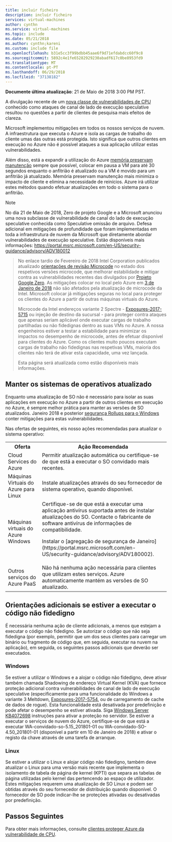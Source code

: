 ```yaml
---
title: incluir ficheiro
description: incluir ficheiro
services: virtual-machines
author: cynthn
ms.service: virtual-machines
ms.topic: include
ms.date: 05/21/2018
ms.author: cynthn;kareni
ms.custom: include file
ms.openlocfilehash: b31e5cc3f99bdbb45aae6f9d71efdabdcc60f9c8
ms.sourcegitcommit: 5892c4e1fe65282929230abadf617c0be8953fd9
ms.translationtype: MT
ms.contentlocale: pt-PT
ms.lasthandoff: 06/29/2018
ms.locfileid: "37138182"
---
```

**Documente última atualização**: 21 de Maio de 2018 3:00 PM PST.

A divulgação recente de um [nova classe de vulnerabilidades de CPU](https://portal.msrc.microsoft.com/en-US/security-guidance/advisory/ADV180002) conhecido como ataques de canal de lado de execução speculative resultou no questões a partir de clientes de pesquisa mais efeitos de clareza.  

Microsoft implementou mitigações em todos os nossos serviços de nuvem. A infraestrutura que executa o Azure e isola as cargas de trabalho do cliente umas das outras está protegida.  Isto significa que outros clientes em execução no Azure não é possível ataques a sua aplicação utilizar estas vulnerabilidades.

Além disso, está a expandir a utilização do Azure [memória preservam manutenção](https://docs.microsoft.com/azure/virtual-machines/windows/maintenance-and-updates#memory-preserving-maintenance) sempre que possível, colocar em pausa a VM para até 30 segundos enquanto o anfitrião é atualizado ou a VM é movido para um anfitrião já atualizado.  Memória preservam manutenção mais minimiza o impacto de cliente e elimina a necessidade de reinícios.  Azure irá utilizar estes métodos quando efetuar atualizações em todo o sistema para o anfitrião.

> [!NOTE] 
No dia 21 de Maio de 2018, Zero de projeto Google e a Microsoft anunciou uma nova subclasse de vulnerabilidade de canal do lado de execução speculative conhecida como Speculative omissão de arquivo. Defesa adicional em mitigações de profundidade que foram implementadas em toda a infraestrutura de nuvem da Microsoft que diretamente abordar vulnerabilidades de execução speculative. Estão disponíveis mais informações: https://portal.msrc.microsoft.com/en-US/security-guidance/advisory/ADV180012 
>
> No enlace tardio de Fevereiro de 2018 Intel Corporation publicados atualizado [orientações de revisão Microcode](https://newsroom.intel.com/wp-content/uploads/sites/11/2018/03/microcode-update-guidance.pdf) no estado dos respetivos versões microcode, que melhorar estabilidade e mitigar contra as vulnerabilidades recentes das divulgados por [Projeto Google Zero](https://googleprojectzero.blogspot.com/2018/01/reading-privileged-memory-with-side.html). As mitigações colocar no local pelo Azure em [3 de Janeiro de 2018](https://azure.microsoft.com/blog/securing-azure-customers-from-cpu-vulnerability/) não são afetados pela atualização de microcode da Intel. Microsoft colocar já mitigações seguras no local para proteger os clientes do Azure a partir de outras máquinas virtuais do Azure.  
>
> Microcode da Intel endereços variante 2 Spectre - [Exposures-2017-5715](https://cve.mitre.org/cgi-bin/cvename.cgi?name=CVE-2017-5715) ou injeção de destino da sucursal - para proteger contra ataques que apenas seriam aplicável onde executar cargas de trabalho partilhadas ou não fidedignas dentro as suas VMs no Azure. A nossa engenheiros estiver a testar a estabilidade para minimizar os impactos no desempenho de microcode, antes de efetuar disponível para clientes do Azure.  Como os clientes muito poucos executam cargas de trabalho não fidedignas nas respetivas VMs, maioria dos clientes não terá de ativar esta capacidade, uma vez lançada. 
>
> Esta página será atualizada como estão disponíveis mais informações.  






## <a name="keeping-your-operating-systems-up-to-date"></a>Manter os sistemas de operativos atualizado

Enquanto uma atualização de SO não é necessário para isolar as suas aplicações em execução no Azure a partir de outros clientes em execução no Azure, é sempre melhor prática para manter as versões de SO atualizados. Janeiro 2018 e posterior [segurança Rollups para o Windows](https://portal.msrc.microsoft.com/en-US/security-guidance/advisory/ADV180002) conter mitigações para estas vulnerabilidades.

Nas ofertas de seguintes, eis nosso ações recomendadas para atualizar o sistema operativo: 

<table>
<tr>
<th>Oferta</th> <th>Ação Recomendada </th>
</tr>
<tr>
<td>Cloud Services do Azure </td>  <td>Permitir atualização automática ou certifique-se de que está a executar o SO convidado mais recentes.</td>
</tr>
<tr>
<td>Máquinas Virtuais do Azure para Linux</td> <td>Instale atualizações através do seu fornecedor de sistema operativo, quando disponível. </td>
</tr>
<tr>
<td>Máquinas virtuais do Azure Windows </td> <td>Certifique-se de que está a executar uma aplicação antivírus suportada antes de instalar atualizações do SO. Contacte o fabricante de software antivírus de informações de compatibilidade.<p> Instalar o [agregação de segurança de Janeiro](https://portal.msrc.microsoft.com/en-US/security-guidance/advisory/ADV180002). </p></td>
</tr>
<tr>
<td>Outros serviços do Azure PaaS</td> <td>Não há nenhuma ação necessária para clientes que utilizam estes serviços. Azure automaticamente mantém as versões de SO atualizado. </td>
</tr>
</table>

## <a name="additional-guidance-if-you-are-running-untrusted-code"></a>Orientações adicionais se estiver a executar o código não fidedigno 

É necessária nenhuma ação de cliente adicionais, a menos que estejam a executar o código não fidedigno. Se autorizar o código que não seja fidedigna (por exemplo, permitir que um dos seus clientes para carregar um binário ou fragmento de código que, em seguida, executar na nuvem na aplicação), em seguida, os seguintes passos adicionais que deverão ser executados.  


### <a name="windows"></a>Windows 
Se estiver a utilizar o Windows e a alojar o código não fidedigno, deve ativar também chamada Shadowing de endereço Virtual Kernel (KVA) que fornece proteção adicional contra vulnerabilidades de canal de lado de execução speculative (especificamente para uma funcionalidade do Windows a variante 3 Meltdown, [Exposures-2017-5754](https://www.cve.mitre.org/cgi-bin/cvename.cgi?name=2017-5754), ou de carregamento de cache de dados de rogue). Esta funcionalidade está desativada por predefinição e pode afetar o desempenho se estiver ativada. Siga [Windows Server KB4072698](https://support.microsoft.com/help/4072698/windows-server-guidance-to-protect-against-the-speculative-execution) instruções para ativar a proteção no servidor. Se estiver a executar o serviços de nuvem do Azure, certifique-se de que está a executar WA-convidado-so-5.15_201801-01 ou WA-convidado-SO-4.50_201801-01 (disponível a partir em 10 de Janeiro de 2018) e ativar o registo da chave através de uma tarefa de arranque.


### <a name="linux"></a>Linux
Se estiver a utilizar o Linux e alojar código não fidedigno, também deve atualizar o Linux para uma versão mais recente que implementa o isolamento de tabela de página de kernel (KPTI) que separa as tabelas de página utilizadas pelo kernel das pertencendo ao espaço de utilizador. Estes mitigações requerem uma atualização de SO Linux e podem ser obtidas através do seu fornecedor de distribuição quando disponível. O fornecedor de SO pode indicar-lhe se proteções ativadas ou desativadas por predefinição.



## <a name="next-steps"></a>Passos Seguintes

Para obter mais informações, consulte [clientes proteger Azure da vulnerabilidade de CPU](https://azure.microsoft.com/blog/securing-azure-customers-from-cpu-vulnerability/).

